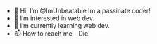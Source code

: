 - 👋 Hi, I’m @ImUnbeatable Im a passinate coder!
- 👀 I’m interested in web dev.
- 🌱 I’m currently learning web dev.
- 📫 How to reach me - Die.

<!---
ImUnbeatable/ImUnbeatable is a ✨ special ✨ repository because its `README.md` (this file) appears on your GitHub profile.
You can click the Preview link to take a look at your changes.
--->

